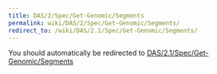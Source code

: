 ```yaml
---
title: DAS/2/Spec/Get-Genomic/Segments
permalink: wiki/DAS/2/Spec/Get-Genomic/Segments/
redirect_to: /wiki/DAS/2.1/Spec/Get-Genomic/Segments/
---
```


You should automatically be redirected to [DAS/2.1/Spec/Get-Genomic/Segments](/wiki/DAS/2.1/Spec/Get-Genomic/Segments/)
